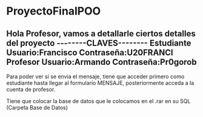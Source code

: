 # ProyectoFinalPOO

Hola Profesor, vamos a detallarle ciertos detalles del proyecto
--------CLAVES--------
Estudiante
Usuario:Francisco
Contraseña:U20FRANCI
Profesor
Usuario:Armando
Contraseña:Pr0gorob
-----------------------
Para poder ver si se envia el mensaje, tiene que acceder primero como estudiante hasta llegar al formulario MENSAJE, posteriormente acceda a la cuenta de profesor.

Tiene que colocar la base de datos que le colocamos en el .rar en su SQL (Carpeta Base de Datos)
